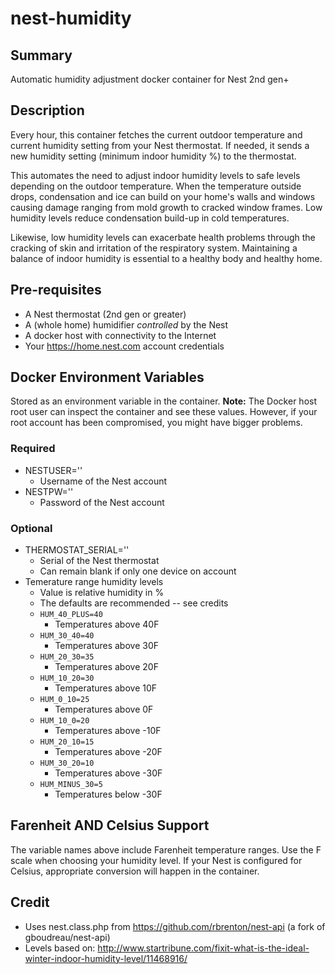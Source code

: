 # nest-humidity

## Summary
Automatic humidity adjustment docker container for Nest 2nd gen+

## Description
Every hour, this container fetches the current outdoor temperature and current humidity setting from your Nest thermostat. If needed, it sends a new humidity setting (minimum indoor humidity %) to the thermostat.

This automates the need to adjust indoor humidity levels to safe levels depending on the outdoor temperature. When the temperature outside drops, condensation and ice can build on your home's walls and windows causing damage ranging from mold growth to cracked window frames. Low humidity levels reduce condensation build-up in cold temperatures.

Likewise, low humidity levels can exacerbate health problems through the cracking of skin and irritation of the respiratory system. Maintaining a balance of indoor humidity is essential to a healthy body and healthy home.

## Pre-requisites
* A Nest thermostat (2nd gen or greater)
* A (whole home) humidifier *controlled* by the Nest
* A docker host with connectivity to the Internet
* Your https://home.nest.com account credentials

## Docker Environment Variables
Stored as an environment variable in the container. **Note:** The Docker host root user can inspect the container and see these values. However, if your root account has been compromised, you might have bigger problems.

### Required
* NESTUSER=''
  * Username of the Nest account
* NESTPW=''
  * Password of the Nest account

### Optional
* THERMOSTAT_SERIAL=''
  * Serial of the Nest thermostat
  * Can remain blank if only one device on account
* Temerature range humidity levels
  * Value is relative humidity in %
  * The defaults are recommended -- see credits
  * `HUM_40_PLUS=40`
    * Temperatures above 40F
  * `HUM_30_40=40`
    * Temperatures above 30F
  * `HUM_20_30=35`
    * Temperatures above 20F
  * `HUM_10_20=30`
    * Temperatures above 10F
  * `HUM_0_10=25`
    * Temperatures above 0F
  * `HUM_10_0=20`
    * Temperatures above -10F
  * `HUM_20_10=15`
    * Temperatures above -20F
  * `HUM_30_20=10`
    * Temperatures above -30F
  * `HUM_MINUS_30=5`
    * Temperatures below -30F

## Farenheit AND Celsius Support
The variable names above include Farenheit temperature ranges. Use the F scale when choosing your humidity level. If your Nest is configured for Celsius, appropriate conversion will happen in the container.

## Credit
- Uses nest.class.php from https://github.com/rbrenton/nest-api (a fork of gboudreau/nest-api)
- Levels based on: http://www.startribune.com/fixit-what-is-the-ideal-winter-indoor-humidity-level/11468916/

